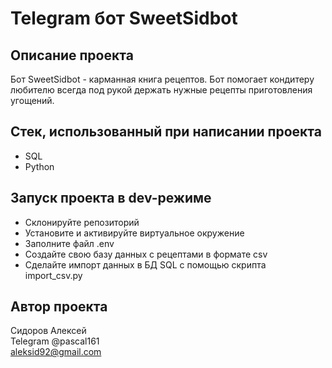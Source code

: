 # Telegram бот SweetSidbot

## Описание проекта
Бот SweetSidbot - карманная книга рецептов. Бот помогает кондитеру любителю всегда под рукой держать нужные рецепты приготовления угощений.

## Стек, использованный при написании проекта
- SQL
- Python

## Запуск проекта в dev-режиме
- Склонируйте репозиторий
- Установите и активируйте виртуальное окружение
- Заполните файл .env
- Создайте свою базу данных с рецептами в формате csv
- Сделайте импорт данных в БД SQL с помощью скрипта import_csv.py


## Автор проекта
Сидоров Алексей   
Telegram @pascal161   
aleksid92@gmail.com